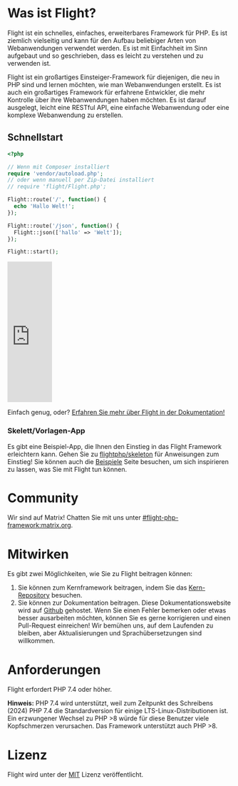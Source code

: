 # Was ist Flight?

Flight ist ein schnelles, einfaches, erweiterbares Framework für PHP. Es ist ziemlich vielseitig und kann für den Aufbau beliebiger Arten von Webanwendungen verwendet werden. Es ist mit Einfachheit im Sinn aufgebaut und so geschrieben, dass es leicht zu verstehen und zu verwenden ist.

Flight ist ein großartiges Einsteiger-Framework für diejenigen, die neu in PHP sind und lernen möchten, wie man Webanwendungen erstellt. Es ist auch ein großartiges Framework für erfahrene Entwickler, die mehr Kontrolle über ihre Webanwendungen haben möchten. Es ist darauf ausgelegt, leicht eine RESTful API, eine einfache Webanwendung oder eine komplexe Webanwendung zu erstellen.

## Schnellstart

```php
<?php

// Wenn mit Composer installiert
require 'vendor/autoload.php';
// oder wenn manuell per Zip-Datei installiert
// require 'flight/Flight.php';

Flight::route('/', function() {
  echo 'Hallo Welt!';
});

Flight::route('/json', function() {
  Flight::json(['hallo' => 'Welt']);
});

Flight::start();
```

<div class="video-container">
	<iframe width="100vw" height="315" src="https://www.youtube.com/embed/VCztp1QLC2c?si=W3fSWEKmoCIlC7Z5" title="YouTube-Video-Player" frameborder="0" allow="accelerometer; autoplay; clipboard-write; encrypted-media; gyroscope; picture-in-picture; web-share" allowfullscreen></iframe>
</div>

Einfach genug, oder? [Erfahren Sie mehr über Flight in der Dokumentation!](lernen)

### Skelett/Vorlagen-App

Es gibt eine Beispiel-App, die Ihnen den Einstieg in das Flight Framework erleichtern kann. Gehen Sie zu [flightphp/skeleton](https://github.com/flightphp/skeleton) für Anweisungen zum Einstieg! Sie können auch die [Beispiele](Beispiele) Seite besuchen, um sich inspirieren zu lassen, was Sie mit Flight tun können.

# Community

Wir sind auf Matrix! Chatten Sie mit uns unter [#flight-php-framework:matrix.org](https://matrix.to/#/#flight-php-framework:matrix.org).

# Mitwirken

Es gibt zwei Möglichkeiten, wie Sie zu Flight beitragen können:

1. Sie können zum Kernframework beitragen, indem Sie das [Kern-Repository](https://github.com/flightphp/core) besuchen.
1. Sie können zur Dokumentation beitragen. Diese Dokumentationswebsite wird auf [Github](https://github.com/flightphp/docs) gehostet. Wenn Sie einen Fehler bemerken oder etwas besser ausarbeiten möchten, können Sie es gerne korrigieren und einen Pull-Request einreichen! Wir bemühen uns, auf dem Laufenden zu bleiben, aber Aktualisierungen und Sprachübersetzungen sind willkommen.

# Anforderungen

Flight erfordert PHP 7.4 oder höher.

**Hinweis:** PHP 7.4 wird unterstützt, weil zum Zeitpunkt des Schreibens (2024) PHP 7.4 die Standardversion für einige LTS-Linux-Distributionen ist. Ein erzwungener Wechsel zu PHP >8 würde für diese Benutzer viele Kopfschmerzen verursachen. Das Framework unterstützt auch PHP >8.

# Lizenz

Flight wird unter der [MIT](https://github.com/flightphp/core/blob/master/LICENSE) Lizenz veröffentlicht.